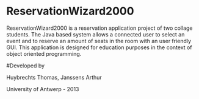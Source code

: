 # ReservationWizard2000

ReservationWizard2000 is a reservation application project of two collage students. The Java based system allows a connected user to select an event and to reserve an amount of seats in the room with an user friendly GUI.
This application is designed for education purposes in the context of object oriented programming.

#Developed by

Huybrechts Thomas,
Janssens Arthur

University of Antwerp - 2013

